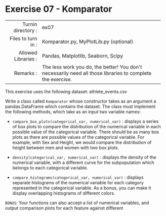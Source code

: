 # Exercise 07 - Komparator

|                         |                    |
| -----------------------:| ------------------ |
|   Turnin directory :    |  ex07              |
|   Files to turn in :    |  Komparator.py, MyPlotLib.py (optional)|
|   Allowed Libraries :   |  Pandas, Matplotlib, Seaborn, Scipy|
|   Remarks :             |  The less work you do, the better! You don't necessarily need all those libraries to complete the exercise.|

This exercise uses the following dataset: athlete_events.csv

Write a class called `Komparator` whose constructor takes as an argument a pandas.DataFrame which contains the dataset.
The class must implement the following methods, which take as an input two variable names:

* `compare_box_plots(categorical_var, numerical_var)` : displays a series of box plots to compare the distribution of the numerical variable in each possible value of the categorical variable. There should be as many box plots as there are possible values of the categorical variable. For example, with Sex and Height, we would compare the distribution of height between men and women with two box plots.

* `density(categorical_var, numerical_var)` : displays the density of the numerical variable, with a different curve for the subpopulation which belongs to each categorical variable.

* `compare_histograms(categorical_var, numerical_var)` : displays separate histograms of the numerical variable for each category represented in the categorical variable. As a bonus, you can make it display overlapping histograms of different colors.

`BONUS`: Your functions can also accept a list of numerical variables, and output comparison plots for each feature against different
